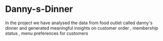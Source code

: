 # Danny-s-Dinner
In the project we have analysed the data from food outlet called danny's dinner and generated meaningful insights on customer order , membership status , menu preferences for customers
